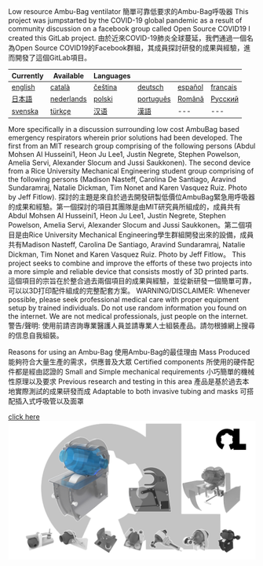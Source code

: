 Low resource Ambu-Bag ventilator        簡單可靠低要求的Ambu-Bag呼吸器
This project was jumpstarted by the COVID-19 global pandemic as a result of community discussion on a facebook group called Open Source COVID19 I created this GitLab project.                                                                                    由於近來COVID-19肺炎全球蔓延，我們通過一個名為Open Source COVID19的Facebook群組，其成員探討研發的成果與經驗，進而開發了這個GitLab項目。

| Currently | Available | Languages |   |   |   |
|---|---|---|---|---|---|
|[english](README.md) | [català](translations/README-ca.md) | [čeština](translations/README-cz.md)| [deutsch](translations/README-de.md) | [español](translations/README-es.md) | [français](translations/README-fr.md) |
| [日本語](translations/README-ja.md) | [nederlands](translations/README-nl.md) | [polski](translations/README-pl.md) | [português](translations/README-pt_BR.md) | [Română](translations/README-ro.md) | [Русский](translations/README-ru.md) |
| [svenska](translations/README-sv.md) | [türkçe](translations/README-tr.md) | [汉语](translations/README-zh-Hans.md) | [漢語](translations/README-zh-Hant.md) |---|---|

More specifically in a discussion surrounding low cost AmbuBag based emergency respirators wherein prior solutions had been developed. The first from an MIT research group comprising of the following persons (Abdul Mohsen Al Husseini1, Heon Ju Lee1, Justin Negrete, Stephen Powelson, Amelia Servi, Alexander Slocum and Jussi Saukkonen). The second device from a Rice University Mechanical Engineering student group comprising of the following persons (Madison Nasteff, Carolina De Santiago, Aravind Sundaramraj, Natalie Dickman, Tim Nonet and Karen Vasquez Ruiz. Photo by Jeff Fitlow).                   探討的主題是來自於過去開發研製低價位AmbuBag緊急用呼吸器的成果和經驗。第一個探討的項目其團隊是由MIT研究員所組成的，成員共有 Abdul Mohsen Al Husseini1, Heon Ju Lee1, Justin Negrete, Stephen Powelson, Amelia Servi, Alexander Slocum and Jussi Saukkonen。第二個項目是由Rice University Mechanical Engineering學生群組開發出來的設備，成員共有Madison Nasteff, Carolina De Santiago, Aravind Sundaramraj, Natalie Dickman, Tim Nonet and Karen Vasquez Ruiz. Photo by Jeff Fitlow。
This project seeks to combine and improve the efforts of these two projects into a more simple and reliable device that consists mostly of 3D printed parts. 這個項目的宗旨在於整合過去兩個項目的成果與經驗，並從新研發一個簡單可靠，可以以3D打印配件組成的完整配套方案。
WARNING/DISCLAIMER: Whenever possible, please seek professional medical care with proper equipment setup by trained individuals. Do not use random information you found on the internet. We are not medical professionals, just people on the internet. 警告/聲明: 使用前請咨詢專業醫護人員並請專業人士組裝產品。請勿根據網上搜尋的信息自我組裝。

Reasons for using an Ambu-Bag            使用Ambu-Bag的最佳理由
Mass Produced 能夠符合大量生產的需求，供應普及大眾
Certified components 所使用的硬件配件都是經由認證的
Small and Simple mechanical requirements 小巧簡單的機械性原理以及要求
Previous research and testing in this area 產品是基於過去本地實際測試的成果研發而成
Adaptable to both invasive tubing and masks 可搭配插入式呼吸管以及面罩

[click here](concepts/)
![Current Mechanical Concept](images/current_concept.png)
